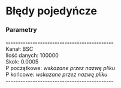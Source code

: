 # Błędy pojedyńcze #
### Parametry ###
**--------------------------------------------**<br>
Kanał: BSC <br>
Ilość danych: 100000 <br>
Skok: 0.0005 <br>
P początkowe: *wskazane przez nazwę pliku* <br>
P końcowe: *wskazane przez nazwę pliku* <br>
**--------------------------------------------**<br>
